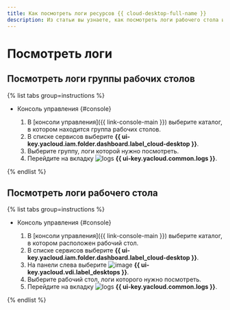 ```yaml
---
title: Как посмотреть логи ресурсов {{ cloud-desktop-full-name }}
description: Из статьи вы узнаете, как посмотреть логи рабочего стола и группы рабочих столов в {{ cloud-desktop-name }}.
---
```


# Посмотреть логи

## Посмотреть логи группы рабочих столов

{% list tabs group=instructions %}

- Консоль управления {#console}

  1. В [консоли управления]({{ link-console-main }}) выберите каталог, в котором находится группа рабочих столов.
  1. В списке сервисов выберите **{{ ui-key.yacloud.iam.folder.dashboard.label_cloud-desktop }}**.
  1. Выберите группу, логи которой нужно посмотреть.
  1. Перейдите на вкладку ![logs](../../_assets/console-icons/receipt.svg) **{{ ui-key.yacloud.common.logs }}**.

{% endlist %}

## Посмотреть логи рабочего стола

{% list tabs group=instructions %}

- Консоль управления {#console}

  1. В [консоли управления]({{ link-console-main }}) выберите каталог, в котором расположен рабочий стол.
  1. В списке сервисов выберите **{{ ui-key.yacloud.iam.folder.dashboard.label_cloud-desktop }}**.
  1. На панели слева выберите ![image](../../_assets/console-icons/display.svg) **{{ ui-key.yacloud.vdi.label_desktops }}**.
  1. Выберите рабочий стол, логи которого нужно посмотреть.
  1. Перейдите на вкладку ![logs](../../_assets/console-icons/receipt.svg) **{{ ui-key.yacloud.common.logs }}**.

{% endlist %}

